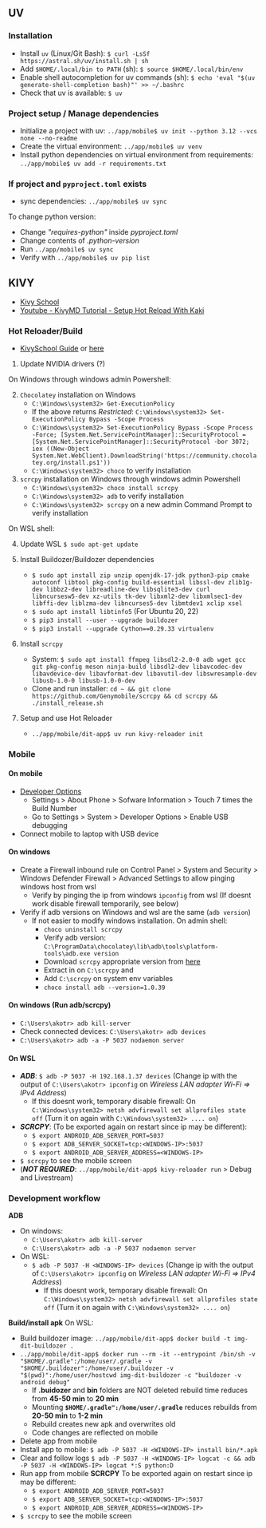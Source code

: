 ## UV
### Installation
- Install `uv` (Linux/Git Bash): `$ curl -LsSf https://astral.sh/uv/install.sh | sh`
- Add `$HOME/.local/bin to PATH` (sh): `$ source $HOME/.local/bin/env`
- Enable shell autocompletion for uv commands (sh): `$ echo 'eval "$(uv generate-shell-completion bash)"' >> ~/.bashrc`
- Check that uv is available: `$ uv`

### Project setup / Manage dependencies
- Initialize a project with uv: `../app/mobile$ uv init --python 3.12 --vcs none --no-readme`
- Create the virtual environment: `../app/mobile$ uv venv`
- Install python dependencies on virtual environment from requirements: `../app/mobile$ uv add -r requirements.txt`

### If project and `pyproject.toml` exists
- sync dependencies: `../app/mobile$ uv sync`

To change python version:
- Change _"requires-python"_ inside _pyproject.toml_
- Change contents of _.python-version_
- Run `../app/mobile$ uv sync`
- Verify with `../app/mobile$ uv pip list`

<!-- ### Run with *HotReload*
`../app/mobile/dit-app$ DEBUG=1 uv run -m main` -->


## KIVY
- [Kivy School](https://kivyschool.com/)
- [Youtube - KivyMD Tutorial - Setup Hot Reload With Kaki](https://www.youtube.com/watch?v=68vDrMpm5Vw)

### Hot Reloader/Build

- [KivySchool Guide](https://www.canva.com/design/DAGM8aS-fkw/CuY4HsxEK99frupa7pCnuQ/view?utm_content=DAGM8aS-fkw&utm_campaign=designshare&utm_medium=link&utm_source=editor#1) or [here](https://kivyschool.com/kivy-reloader/windows/wsl2-setup-targeting-android/)


1. Update NVIDIA drivers (?)

On Windows through windows admin Powershell:

2. `Chocolatey` installation on Windows
    - `C:\Windows\system32> Get-ExecutionPolicy`
    - If the above returns *Restricted*: `C:\Windows\system32> Set-ExecutionPolicy Bypass -Scope Process`
    - `C:\Windows\system32> Set-ExecutionPolicy Bypass -Scope Process -Force; [System.Net.ServicePointManager]::SecurityProtocol = [System.Net.ServicePointManager]::SecurityProtocol -bor 3072; iex ((New-Object System.Net.WebClient).DownloadString('https://community.chocolatey.org/install.ps1'))`
    - `C:\Windows\system32> choco` to verify installation
3. `scrcpy` installation on Windows through windows admin Powershell
    - `C:\Windows\system32> choco install scrcpy`
    - `C:\Windows\system32> adb` to verify installation
    - `C:\Windows\system32> scrcpy` on a new admin Command Prompt to verify installation

On WSL shell:

4. Update WSL `$ sudo apt-get update`
5. Install Buildozer/Buildozer dependencies
    - `$ sudo apt install zip unzip openjdk-17-jdk python3-pip cmake autoconf libtool pkg-config build-essential libssl-dev zlib1g-dev libbz2-dev libreadline-dev libsqlite3-dev curl libncursesw5-dev xz-utils tk-dev libxml2-dev libxmlsec1-dev libffi-dev liblzma-dev libncurses5-dev libmtdev1 xclip xsel`
    - `$ sudo apt install libtinfo5` (For Ubuntu 20, 22)
    - `$ pip3 install --user --upgrade buildozer`
    - `$ pip3 install --upgrade Cython==0.29.33 virtualenv`
6. Install `scrcpy`
    - System: `$ sudo apt install ffmpeg libsdl2-2.0-0 adb wget gcc git pkg-config meson ninja-build libsdl2-dev libavcodec-dev libavdevice-dev libavformat-dev libavutil-dev libswresample-dev libusb-1.0-0 libusb-1.0-0-dev`
    - Clone and run installer: `cd ~ && git clone https://github.com/Genymobile/scrcpy && cd scrcpy && ./install_release.sh`

7. Setup and use Hot Reloader
    - `../app/mobile/dit-app$ uv run kivy-reloader init`

### Mobile
#### On mobile
- [Developer Options](https://developer.android.com/studio/debug/dev-options#enable)
    - Settings > About Phone > Sofware Information > Touch 7 times the Build Number
    - Go to Settings > System > Developer Options > Enable USB debugging
- Connect mobile to laptop with USB device

#### On windows
- Create a Firewall inbound rule on Control Panel > System and Security > Windows Defender Firewall > Advanced Settings to allow pinging windows host from wsl
    - Verify by pinging the ip from windows `ipconfig` from wsl (If doesnt work disable firewall temporarily, see below)
- Verify if adb versions on Windows and wsl are the same (`adb version`)
    - If not easier to modify windows installation. On admin shell:
        - `choco uninstall scrcpy`
        - Verify adb version: `C:\ProgramData\chocolatey\lib\adb\tools\platform-tools\adb.exe version`
        - Download `scrcpy` appropriate version from [here](https://github.com/Genymobile/scrcpy/releases/tag/v3.1)
        - Extract in on `C:\scrcpy` and 
        - Add `C:\scrcpy` on system env variables
        - `choco install adb --version=1.0.39`

#### On windows (Run adb/scrcpy)
- `C:\Users\akotr> adb kill-server`
- Check connected devices: `C:\Users\akotr> adb devices`
- `C:\Users\akotr> adb -a -P 5037 nodaemon server`
#### On WSL
- ***ADB***: `$ adb -P 5037 -H 192.168.1.37 devices` (Change ip with the output of `C:\Users\akotr> ipconfig` on _Wireless LAN adapter Wi-Fi => IPv4 Address_)
    - If this doesnt work, temporary disable firewall: On `C:\Windows\system32> netsh advfirewall set allprofiles state off` (Turn it on again with `C:\Windows\system32> .... on`)
- ***SCRCPY***: (To be exported again on restart since ip may be different):
    - `$ export ANDROID_ADB_SERVER_PORT=5037`
    - `$ export ADB_SERVER_SOCKET=tcp:<WINDOWS-IP>:5037`
    - `$ export ANDROID_ADB_SERVER_ADDRESS=<WINDOWS-IP>`
- `$ scrcpy` to see the mobile screen
- (***NOT REQUIRED***: `../app/mobile/dit-app$ kivy-reloader run` > Debug and Livestream)



### Development workflow
**ADB**
- On windows:
    - `C:\Users\akotr> adb kill-server`
    - `C:\Users\akotr> adb -a -P 5037 nodaemon server`
- On WSL:    
    - `$ adb -P 5037 -H <WINDOWS-IP> devices` (Change ip with the output of `C:\Users\akotr> ipconfig` on _Wireless LAN adapter Wi-Fi => IPv4 Address_)
        - If this doesnt work, temporary disable firewall: On `C:\Windows\system32> netsh advfirewall set allprofiles state off` (Turn it on again with `C:\Windows\system32> .... on`)

**Build/install apk**
On WSL:
- Build buildozer image: `../app/mobile/dit-app$ docker build -t img-dit-buildozer .`
- `../app/mobile/dit-app$ docker run --rm -it --entrypoint /bin/sh -v "$HOME/.gradle":/home/user/.gradle -v "$HOME/.buildozer":/home/user/.buildozer -v "$(pwd)":/home/user/hostcwd img-dit-buildozer -c "buildozer -v android debug"`
    - If **.buidozer** and **bin** folders are NOT deleted rebuild time reduces from **45-50 min** to **20 min**
    - Mounting **`$HOME/.gradle":/home/user/.gradle`** reduces rebuilds from **20-50 min** to **1-2 min**
    - Rebuild creates new apk and overwrites old
    - Code changes are reflected on mobile
- Delete app from mobile
- Install app to mobile: `$ adb -P 5037 -H <WINDOWS-IP> install bin/*.apk`
- Clear and follow logs `$ adb -P 5037 -H <WINDOWS-IP> logcat -c && adb -P 5037 -H <WINDOWS-IP> logcat *:S python:D`
- Run app from mobile
**SCRCPY**
To be exported again on restart since ip may be different:
    - `$ export ANDROID_ADB_SERVER_PORT=5037`
    - `$ export ADB_SERVER_SOCKET=tcp:<WINDOWS-IP>:5037`
    - `$ export ANDROID_ADB_SERVER_ADDRESS=<WINDOWS-IP>`
- `$ scrcpy` to see the mobile screen